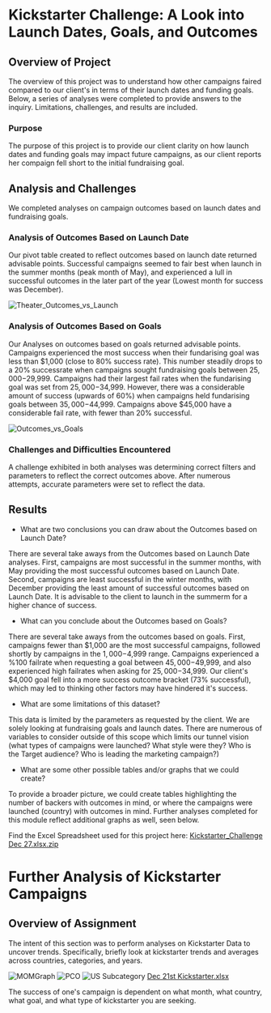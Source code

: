 # Kickstarter Challenge: A Look into Launch Dates, Goals, and Outcomes

## Overview of Project
The overview of this project was to understand how other campaigns faired compared to our client's in terms of their launch dates and funding goals. Below, a series of analyses were completed to provide answers to the inquiry. Limitations, challenges, and results are included.
### Purpose
The purpose of this project is to provide our client clarity on how launch dates and funding goals may impact future campaigns, as our client reports her compaign fell short to the initial fundraising goal.
## Analysis and Challenges
We completed analyses on campaign outcomes based on launch dates and fundraising goals.
### Analysis of Outcomes Based on Launch Date
Our pivot table created to reflect outcomes based on launch date returned advisable points. Successful campaigns seemed to fair best when launch in the summer months (peak month of May), and experienced a lull in successful outcomes in the later part of the year (Lowest month for success was December).

![Theater_Outcomes_vs_Launch](https://user-images.githubusercontent.com/95551195/147607940-da044094-6d2f-4bed-92b7-71808d03a058.png)


### Analysis of Outcomes Based on Goals
Our Analyses on outcomes based on goals returned advisable points. Campaigns experienced the most success when their fundarising goal was less than $1,000 (close to 80% success rate). This number steadily drops to a 20% successrate when campaigns sought fundraising goals between $25,000-$29,999. Campaigns had their largest fail rates when the fundarising goal was set from $25,000-$34,999. However, there was a considerable amount of success (upwards of 60%) when campaigns held fundarising goals between $35,000-$44,999. Campaigns above $45,000 have a considerable fail rate, with fewer than 20% successful.

![Outcomes_vs_Goals](https://user-images.githubusercontent.com/95551195/147607961-8da54cca-b4c3-49d1-8a2c-818c95d83ed8.png)


### Challenges and Difficulties Encountered
A challenge exhibited in both analyses was determining correct filters and parameters to reflect the correct outcomes above. After numerous attempts, accurate parameters were set to reflect the data. 
## Results

- What are two conclusions you can draw about the Outcomes based on Launch Date?

There are several take aways from the Outcomes based on Launch Date analyses. First, campaigns are most successful in the summer months, with May providing the most successful outcomes based on Launch Date. Second, campaigns are least successful in the winter months, with December providing the least amount of successful outcomes based on Launch Date. It is advisable to the client to launch in the summerm for a higher chance of success.

- What can you conclude about the Outcomes based on Goals?

There are several take aways from the outcomes based on goals. First, campaigns fewer than $1,000 are the most successful campaigns, followed shortly by campaigns in the $1,000-$4,999 range. Campaigns experienced a %100 failrate when requesting a goal between $45,000-$49,999, and also experienced high failrates when asking for $25,000-$34,999. Our client's $4,000 goal fell into a more success outcome bracket (73% successful), which may led to thinking other factors may have hindered it's success.

- What are some limitations of this dataset?

This data is limited by the parameters as requested by the client. We are solely looking at fundraising goals and launch dates. There are numerous of variables to consider outside of this scope which limits our tunnel vision (what types of campaigns were launched? What style were they? Who is the Target audience? Who is leading the marketing campaign?)

- What are some other possible tables and/or graphs that we could create?

To provide a broader picture, we could create tables highlighting the number of backers with outcomes in mind, or where the campaigns were launched (country) with outcomes in mind. Further analyses completed for this module reflect additional graphs as well, seen below.

Find the Excel Spreadsheet used for this project here: [Kickstarter_Challenge Dec 27.xlsx.zip](https://github.com/hillsar13/kickstarter-analysis/files/7786303/Kickstarter_Challenge.Dec.27.xlsx.zip)


# Further Analysis of Kickstarter Campaigns

## Overview of Assignment 
The intent of this section was to perform analyses on Kickstarter Data to uncover trends. Specifically, briefly look at kickstarter trends and averages across countries, categories, and years.

![MOMGraph](https://user-images.githubusercontent.com/95551195/147009819-6421736b-b101-4adf-b4b3-196be2cc5bf4.png)
![PCO](https://user-images.githubusercontent.com/95551195/147009825-8792b527-96e2-4ab6-b53f-fafdcb492976.png)
![US Subcategory](https://user-images.githubusercontent.com/95551195/147009830-dc83f559-f9b7-4982-95d5-0b8f6dad7276.png)
[Dec 21st Kickstarter.xlsx](https://github.com/hillsar13/kickstarter-analysis/files/7758870/Dec.21st.Kickstarter.xlsx)

The success of one's campaign is dependent on what month, what country, what goal, and what type of kickstarter you are seeking.
